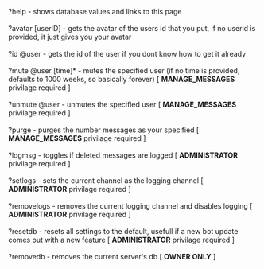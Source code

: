 ?help - shows database values and links to this page <br /> <br />
?avatar \[userID\] - gets the avatar of the users id that you put, if no userid is provided, it just gives you your avatar <br /> <br />
?id @user - gets the id of the user if you dont know how to get it already <br /> <br />
?mute @user \[time\]* - mutes the specified user \(if no time is provided, defaults to 1000 weeks, so basically forever\) \[ **MANAGE_MESSAGES** privilage required \] <br /> <br />
?unmute @user - unmutes the specified user \[ **MANAGE_MESSAGES** privilage required \] <br /> <br />
?purge <number> - purges the number messages as your specified \[ **MANAGE_MESSAGES** privilage required \] <br /> <br />
?logmsg - toggles if deleted messages are logged \[ **ADMINISTRATOR** privilage required \] <br /> <br />
?setlogs - sets the current channel as the logging channel \[ **ADMINISTRATOR** privilage required \] <br /> <br />
?removelogs - removes the current logging channel and disables logging \[ **ADMINISTRATOR** privilage required \] <br /> <br />
?resetdb - resets all settings to the default, usefull if a new bot update comes out with a new feature \[ **ADMINISTRATOR** privilage required \] <br /> <br />
?removedb - removes the current server's db \[ **OWNER ONLY** \] <br /> <br />
